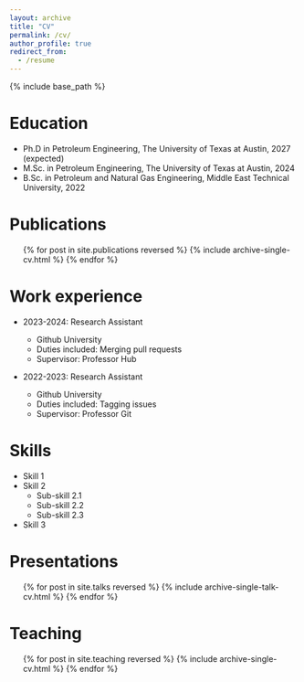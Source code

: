 ```yaml
---
layout: archive
title: "CV"
permalink: /cv/
author_profile: true
redirect_from:
  - /resume
---
```


{% include base_path %}

Education
======
* Ph.D in Petroleum Engineering, The University of Texas at Austin, 2027 (expected)
* M.Sc. in Petroleum Engineering, The University of Texas at Austin, 2024
* B.Sc. in Petroleum and Natural Gas Engineering, Middle East Technical University, 2022

Publications
======
  <ul>{% for post in site.publications reversed %}
    {% include archive-single-cv.html %}
  {% endfor %}</ul>

  Work experience
======
* 2023-2024: Research Assistant
  * Github University
  * Duties included: Merging pull requests
  * Supervisor: Professor Hub

* 2022-2023: Research Assistant
  * Github University
  * Duties included: Tagging issues
  * Supervisor: Professor Git
  
Skills
======
* Skill 1
* Skill 2
  * Sub-skill 2.1
  * Sub-skill 2.2
  * Sub-skill 2.3
* Skill 3
  
Presentations
======
  <ul>{% for post in site.talks reversed %}
    {% include archive-single-talk-cv.html  %}
  {% endfor %}</ul>
  
Teaching
======
  <ul>{% for post in site.teaching reversed %}
    {% include archive-single-cv.html %}
  {% endfor %}</ul>
  
